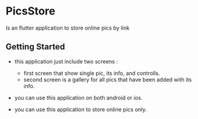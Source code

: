 # PicsStore

Is an flutter application to store online pics by link

## Getting Started

- this application just include two screens :
    - first screen that show single pic, its info, and controlls.
    - second screen is a gallery for all pics that have been added with its info.

- you can use this application on both android or ios.

- you can use this application to store online pics only.
